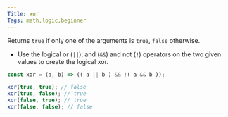 ```yaml
---
Title: xor
Tags: math,logic,beginner
---
```


Returns `true` if only one of the arguments is `true`, `false` otherwise.

- Use the logical or (`||`), and (`&&`) and not (`!`) operators on the two given values to create the logical xor.

```js
const xor = (a, b) => (( a || b ) && !( a && b ));
```

```js
xor(true, true); // false
xor(true, false); // true
xor(false, true); // true
xor(false, false); // false
```
